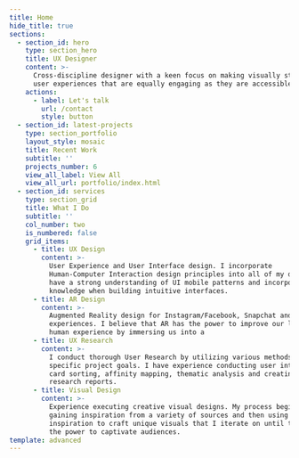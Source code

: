 ```yaml
---
title: Home
hide_title: true
sections:
  - section_id: hero
    type: section_hero
    title: UX Designer
    content: >-
      Cross-discipline designer with a keen focus on making visually striking
      user experiences that are equally engaging as they are accessible.
    actions:
      - label: Let's talk
        url: /contact
        style: button
  - section_id: latest-projects
    type: section_portfolio
    layout_style: mosaic
    title: Recent Work
    subtitle: ''
    projects_number: 6
    view_all_label: View All
    view_all_url: portfolio/index.html
  - section_id: services
    type: section_grid
    title: What I Do
    subtitle: ''
    col_number: two
    is_numbered: false
    grid_items:
      - title: UX Design
        content: >-
          User Experience and User Interface design. I incorporate
          Human-Computer Interaction design principles into all of my designs. I
          have a strong understanding of UI mobile patterns and incorporate my
          knowledge when building intuitive interfaces.
      - title: AR Design
        content: >-
          Augmented Reality design for Instagram/Facebook, Snapchat and Web
          experiences. I believe that AR has the power to improve our lived-in
          human experience by immersing us into a 
      - title: UX Research
        content: >-
          I conduct thorough User Research by utilizing various methods based on
          specific project goals. I have experience conducting user interviews,
          card sorting, affinity mapping, thematic analysis and creating UX
          research reports.
      - title: Visual Design
        content: >-
          Experience executing creative visual designs. My process begins by
          gaining inspiration from a variety of sources and then using that
          inspiration to craft unique visuals that I iterate on until they have
          the power to captivate audiences.
template: advanced
---
```

